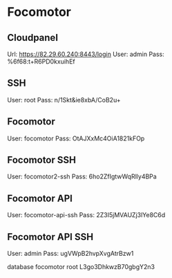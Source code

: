 # Focomotor

## Cloudpanel
Url: https://82.29.60.240:8443/login
User: admin
Pass: %6f68:t+R6PD0kxuihEf

## SSH
User: root
Pass: n/1Skt&ie8xbA/CoB2u+

## Focomotor
User: focomotor
Pass: OtAJXxMc4OiA1821kFOp

## Focomotor SSH
User: focomotor2-ssh
Pass: 6ho2ZfIgtwWqRlly4BPa

## Focomotor API
User: focomotor-api-ssh
Pass: 2Z3I5jMVAUZj3lYe8C6d

## Focomotor API SSH
User: admin
Pass: ugVWpB2hvpXvgAtrBzw1

database
focomotor
root
L3go3DhkwzB70gbgY2n3
